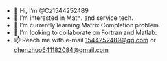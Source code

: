 - 👋 Hi, I’m @Cz1544252489
- 👀 I’m interested in Math. and service tech.
- 🌱 I’m currently learning Matrix Completion problem.
- 💞️ I’m looking to collaborate on Fortran and Matlab.
- 📫 Reach me with e-mail 1544252489@qq.com or chenzhuo641182084@gmail.com

<!---
Cz1544252489/Cz1544252489 is a ✨ special ✨ repository because its `README.md` (this file) appears on your GitHub profile.
You can click the Preview link to take a look at your changes.
--->
